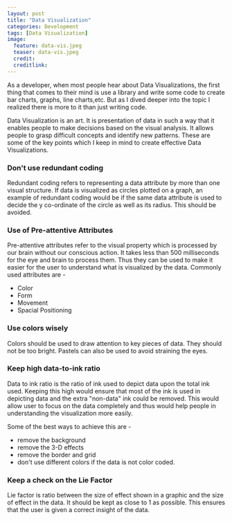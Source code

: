 ```yaml
---
layout: post
title: "Data Visualization"
categories: Development
tags: [Data Visualization]
image:
  feature: data-vis.jpeg
  teaser: data-vis.jpeg
  credit:
  creditlink:
---
```


As a developer, when most people hear about Data Visualizations, the first thing that comes to their mind is use a library and write some code to create bar charts, graphs, line charts,etc. But as I dived deeper into the topic I realized there is more to it than just writing code.

Data Visualization is an art. It is presentation of data in such a way that it enables people to make decisions based on the visual analysis. It allows people to grasp difficult concepts and identify new patterns. These are some of the key points which I keep in mind to create effective Data Visualizations.

### Don't use redundant coding

Redundant coding refers to representing a data attribute by more than one visual structure. If data is visualized as circles plotted on a graph, an example of redundant coding would be if the same data attribute is used to decide the y co-ordinate of the circle as well as its radius. This should be avoided.

### Use of Pre-attentive Attributes

Pre-attentive attributes refer to the visual property which is processed by our brain without our conscious action. It takes less than 500 milliseconds for the eye and brain to process them. Thus they can be used to make it easier for the user to understand what is visualized by the data. Commonly used attributes are -
+ Color
+ Form
+ Movement
+ Spacial Positioning

### Use colors wisely
Colors should be used to draw attention to key pieces of data. They should not be too bright. Pastels can also be used to avoid straining the eyes.

### Keep high data-to-ink ratio

Data to ink ratio is the ratio of ink used to depict data upon the total ink used. Keeping this high would ensure that most of the ink is used in depicting data and the extra "non-data" ink could be removed. This would allow user to focus on the data completely and thus would help people in understanding the visualization more easily.

Some of the best ways to achieve this are -
+ remove the background
+ remove the 3-D effects
+ remove the border and grid
+ don't use different colors if the data is not color coded.

### Keep a check on the Lie Factor

Lie factor is ratio between the size of effect shown in a graphic and the size of effect in the data. It should be kept as close to 1 as possible. This ensures that the user is given a correct insight of the data.
